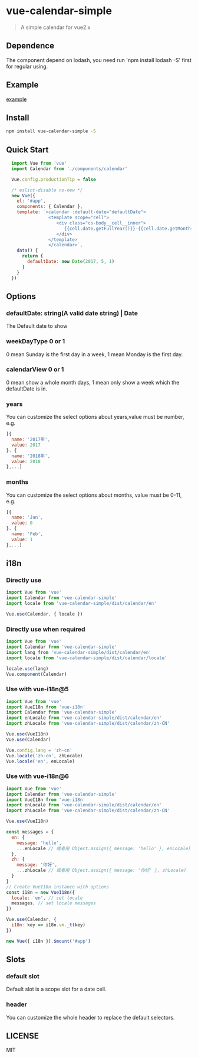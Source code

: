 # vue-calendar-simple

> A simple calendar for vue2.x

## Dependence

The component depend on lodash, you need run 'npm install lodash -S' first for regular using.

## Example

[example](https://luxueyan.github.io/vue-calendar-simple/example/index.html)

## Install

``` bash
npm install vue-calendar-simple -S
```


## Quick Start

```javascript
  import Vue from 'vue'
  import Calendar from './components/calendar'

  Vue.config.productionTip = false

  /* eslint-disable no-new */
  new Vue({
    el: '#app',
    components: { Calendar },
    template: `<calendar :default-date="defaultDate">
                <template scope="cell">
                   <div class="cs-body__cell__inner">
                      {{cell.date.getFullYear()}}-{{cell.date.getMonth() + 1}}-{{cell.date.getDate()}}
                   </div>
                </template>
                </calendar>`,
    data() {
      return {
        defaultDate: new Date(2017, 5, 1)
      }
    }
  })

```


## Options

### defaultDate: string(A valid date string) | Date
The Default date to show

### weekDayType 0 or 1
0 mean Sunday is the first day in a week, 1 mean Monday is the first day.

### calendarView 0 or 1
0 mean show a whole month days, 1 mean only show a week which the defaultDate is in.

### years
You can customize the select options about years,value must be number, e.g.
```javascript
[{
  name: '2017年',
  value: 2017
}. {
  name: '2018年',
  value: 2018
},...]
```

### months
You can customize the select options about months, value must be 0-11, e.g.
```javascript
[{
  name: 'Jan',
  value: 0
}. {
  name: 'Feb',
  value: 1
},...]
```

## i18n

### Directly use

```javascript
import Vue from 'vue'
import Calendar from 'vue-calendar-simple'
import locale from 'vue-calendar-simple/dist/calendar/en'

Vue.use(Calendar, { locale })
```

### Directly use when required

```javascript
import Vue from 'vue'
import Calendar from 'vue-calendar-simple'
import lang from 'vue-calendar-simple/dist/calendar/en'
import locale from 'vue-calendar-simple/dist/calendar/locale'

locale.use(lang)
Vue.component(Calendar)
```

### Use with vue-i18n@5

```javascript
import Vue from 'vue'
import VueI18n from 'vue-i18n'
import Calendar from 'vue-calendar-simple'
import enLocale from 'vue-calendar-simple/dist/calendar/en'
import zhLocale from 'vue-calendar-simple/dist/calendar/zh-CN'

Vue.use(VueI18n)
Vue.use(Calendar)

Vue.config.lang = 'zh-cn'
Vue.locale('zh-cn', zhLocale)
Vue.locale('en', enLocale)
```

### Use with vue-i18n@6

```javascript
import Vue from 'vue'
import Calendar from 'vue-calendar-simple'
import VueI18n from 'vue-i18n'
import enLocale from 'vue-calendar-simple/dist/calendar/en'
import zhLocale from 'vue-calendar-simple/dist/calendar/zh-CN'

Vue.use(VueI18n)

const messages = {
  en: {
    message: 'hello',
    ...enLocale // 或者用 Object.assign({ message: 'hello' }, enLocale)
  },
  zh: {
    message: '你好',
    ...zhLocale // 或者用 Object.assign({ message: '你好' }, zhLocale)
  }
}
// Create VueI18n instance with options
const i18n = new VueI18n({
  locale: 'en', // set locale
  messages, // set locale messages
})

Vue.use(Calendar, {
  i18n: key => i18n.vm._t(key)
})

new Vue({ i18n }).$mount('#app')
```

## Slots

### default slot
Default slot is a scope slot for a date cell.

### header
You can customize the whole header to replace the default selectors.

## LICENSE

MIT
